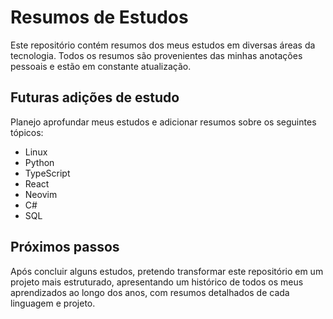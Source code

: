 # Resumos de Estudos

Este repositório contém resumos dos meus estudos em diversas áreas da tecnologia. Todos os resumos são provenientes das minhas anotações pessoais e estão em constante atualização.

## Futuras adições de estudo

Planejo aprofundar meus estudos e adicionar resumos sobre os seguintes tópicos:

- Linux
- Python
- TypeScript
- React
- Neovim
- C#
- SQL

## Próximos passos

Após concluir alguns estudos, pretendo transformar este repositório em um projeto mais estruturado, apresentando um histórico de todos os meus aprendizados ao longo dos anos, com resumos detalhados de cada linguagem e projeto.
